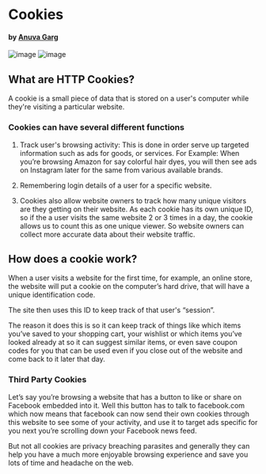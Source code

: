 # Cookies
#### by [Anuva Garg](https://github.com/anuvagarg)

![image](https://drive.google.com/uc?export=view&id=1fb8dLn5GvjYSs38PJ6QCE0K8xZEvhL9R)
![image](https://drive.google.com/uc?export=view&id=1FwX_oD6IsYWhr_ug7gmwbSwLGVvX4mY_)

## What are HTTP Cookies?

A cookie is a small piece of data that is stored on a user's computer while they're visiting a particular website.

### Cookies can have several different functions

1. Track user's browsing activity: This is done in order serve up targeted information such as ads for goods, or services.
For Example: When you’re browsing Amazon for say colorful hair dyes, you will then see ads on Instagram later for the same from various available brands.

2. Remembering login details of a user for a specific website.

3. Cookies also allow website owners to track how many unique visitors are they getting on their website. As each cookie has its own unique ID, so if the a user visits the same website 2 or 3 times in a day, the cookie allows us to count this as one unique viewer. So website owners can collect more accurate data about their website traffic.

## How does a cookie work?

When a user visits a website for the first time, for example, an online store, the website will put a cookie on the computer’s hard drive, that will have a unique identification code.

The site then uses this ID to keep track of that user's “session”.

The reason it does this is so it can keep track of things like which items you’ve saved to your shopping cart, your wishlist or which items you’ve looked already at so it can suggest similar items, or even save coupon codes for you that can be used even if you close out of the website and come back to it later that day.
 
### Third Party Cookies

Let’s say you’re browsing a website that has a button to like or share on Facebook embedded into it. Well this button has to talk to facebook.com which now means that facebook can now send their own cookies through this website to see some of your activity, and use it to target ads specific for you next you’re scrolling down your Facebook news feed. 

But not all cookies are privacy breaching parasites and generally they can help you have a much more enjoyable browsing experience and save you lots of time and headache on the web.